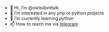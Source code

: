 - 👋 Hi, I’m @owlsdonttalk
- 👀 I’m interested in any php or python projects
- 🌱 I’m currently learning python
- 📫 How to reach me via [telegram](https://t.me/OwlsDontTalk)

<!---
owlsdonttalk/owlsdonttalk is a ✨ special ✨ repository because its `README.md` (this file) appears on your GitHub profile.
You can click the Preview link to take a look at your changes.
--->
